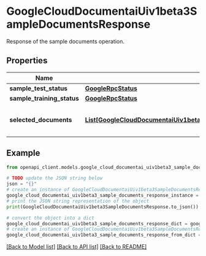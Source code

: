 # GoogleCloudDocumentaiUiv1beta3SampleDocumentsResponse

Response of the sample documents operation.

## Properties

Name | Type | Description | Notes
------------ | ------------- | ------------- | -------------
**sample_test_status** | [**GoogleRpcStatus**](GoogleRpcStatus.md) |  | [optional] 
**sample_training_status** | [**GoogleRpcStatus**](GoogleRpcStatus.md) |  | [optional] 
**selected_documents** | [**List[GoogleCloudDocumentaiUiv1beta3SampleDocumentsResponseSelectedDocument]**](GoogleCloudDocumentaiUiv1beta3SampleDocumentsResponseSelectedDocument.md) | The result of the sampling process. | [optional] 

## Example

```python
from openapi_client.models.google_cloud_documentai_uiv1beta3_sample_documents_response import GoogleCloudDocumentaiUiv1beta3SampleDocumentsResponse

# TODO update the JSON string below
json = "{}"
# create an instance of GoogleCloudDocumentaiUiv1beta3SampleDocumentsResponse from a JSON string
google_cloud_documentai_uiv1beta3_sample_documents_response_instance = GoogleCloudDocumentaiUiv1beta3SampleDocumentsResponse.from_json(json)
# print the JSON string representation of the object
print(GoogleCloudDocumentaiUiv1beta3SampleDocumentsResponse.to_json())

# convert the object into a dict
google_cloud_documentai_uiv1beta3_sample_documents_response_dict = google_cloud_documentai_uiv1beta3_sample_documents_response_instance.to_dict()
# create an instance of GoogleCloudDocumentaiUiv1beta3SampleDocumentsResponse from a dict
google_cloud_documentai_uiv1beta3_sample_documents_response_from_dict = GoogleCloudDocumentaiUiv1beta3SampleDocumentsResponse.from_dict(google_cloud_documentai_uiv1beta3_sample_documents_response_dict)
```
[[Back to Model list]](../README.md#documentation-for-models) [[Back to API list]](../README.md#documentation-for-api-endpoints) [[Back to README]](../README.md)


